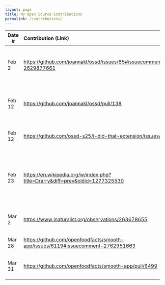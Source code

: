 ```yaml
---
layout: page
title: My Open Source Contributions
permalink: /contributions/
---
```


<!--
Type of the contribution should be "Wikipedia edit", "OpenStreet Map feature", "Documentation", "Course website", "Blog",
"Browser Add-on", etc.

The description should include a brief summary of what you did.

The link should bring us to a public page that shows your contribution. 

Replace the first row with your own contribution. 

-->





| Date #       | Contribution (Link)  | Type  | Description |
|---|:---|:---|:---|
| Feb 2   | https://github.com/joannakl/ossd/issues/85#issuecomment-2629877661    | course website    |   I asked about the updated tentative course schedule.    |
|  Feb 12   |   https://github.com/joannakl/ossd/pull/138  |  course website   |   I removed the reference to the tentative course schedule.   |
|  Feb 12   |   https://github.com/ossd-s25/i-did-that-extension/issues/1  |  I Did That extension   |   I asked if the repo could be made public.   |
|  Feb 23   |   https://en.wikipedia.org/w/index.php?title=Drarry&diff=prev&oldid=1277325530  |  Wikipedia   |   I updated a number, changed the layout to be easier to follow, and made some grammar corrections.   |
|  Mar 2   |   https://www.inaturalist.org/observations/263678655  |  iNaturalist   |   I added an identification to an observation.   |
|  Mar 28   |   https://github.com/openfoodfacts/smooth-app/issues/6119#issuecomment-2762951663  |  OpenFoodFacts   |   I asked to be assigned to an issue.
|  Mar 31   |   https://github.com/openfoodfacts/smooth-app/pull/6499  |  OpenFoodFacts   |   I opened a pull request for the issue I claimed.